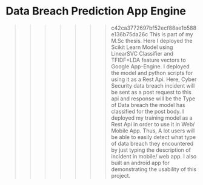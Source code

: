 # Data Breach Prediction App Engine
>>>>>>> c42ca3772697bf52ecf88ae1b588e136b75da26c
This is part of my M.Sc thesis. Here I deployed the Scikit Learn Model using LinearSVC Classifier and TFIDF+LDA feature vectors to Google App-Engine. I deployed the model and python scripts for using it as a Rest Api. Here, Cyber Security data breach incident will be sent as a post request to this api and response will be the Type of Data breach the model has classified for the post body. I deployed my training model as a Rest Api in order to use it in Web/ Mobile App. Thus, A lot users will be able to easily detect what type of data breach they encountered by just typing the description of incident in mobile/ web app. I also built an android app for demonstrating the usability of this project.
